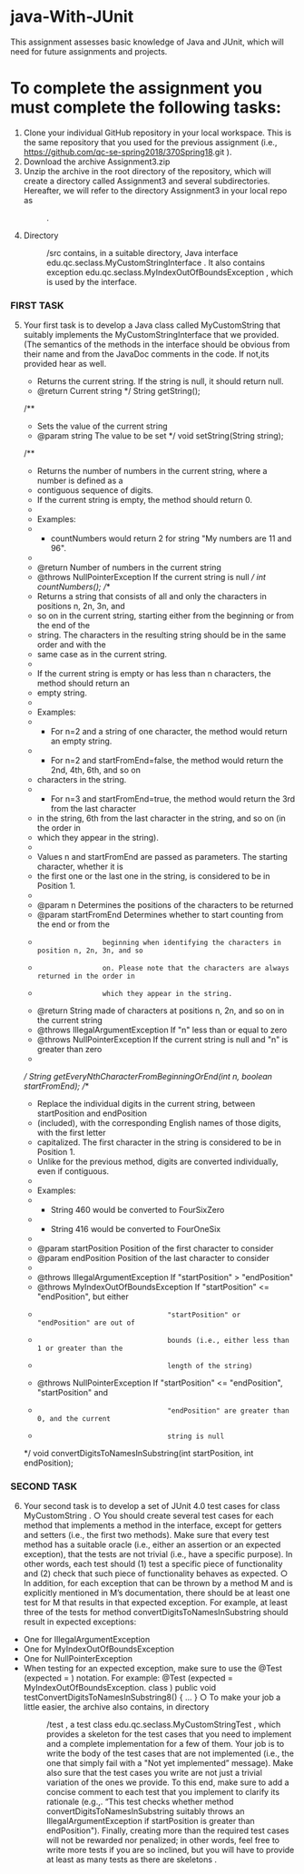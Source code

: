 # java-With-JUnit #
This assignment assesses basic knowledge of Java and JUnit, which will need for future assignments and projects.

# To complete the assignment you must complete the following tasks: #

1. Clone your individual GitHub repository in your local workspace. This is the same repository
that you used for the previous assignment (i.e.,
https://github.com/qc-se-spring2018/370Spring18<firstinitiallastname>.git ).
2. Download the archive Assignment3.zip
3. Unzip the archive in the root directory of the repository, which will create a directory called
Assignment3 and several subdirectories. Hereafter, we will refer to the directory
Assignment3 in your local repo as <dir> .
4. Directory <dir>/src contains, in a suitable directory, Java interface
edu.qc.seclass.MyCustomStringInterface . It also contains exception
edu.qc.seclass.MyIndexOutOfBoundsException , which is used by the interface.

### FIRST TASK ###
5. Your first task is to develop a Java class called MyCustomString that suitably implements the
MyCustomStringInterface that we provided. (The semantics of the methods in the
interface should be obvious from their name and from the JavaDoc comments in the code. If
not,its provided hear as well.

     * Returns the current string. If the string is null, it should return null.
     * @return Current string
     */
    String getString();

    /**
     * Sets the value of the current string
     * @param string The value to be set
     */
    void setString(String string);

    /**
     * Returns the number of numbers in the current string, where a number is defined as a
     * contiguous sequence of digits.
     * If the current string is empty, the method should return 0.
     *
     * Examples:
     * - countNumbers would return 2 for string "My numbers are 11 and 96".
     *
     * @return Number of numbers in the current string
     * @throws NullPointerException If the current string is null
     */
    int countNumbers();
    /**
     * Returns a string that consists of all and only the characters in positions n, 2n, 3n, and
     * so on in the current string, starting either from the beginning or from the end of the
     * string. The characters in the resulting string should be in the same order and with the
     * same case as in the current string.
     *
     * If the current string is empty or has less than n characters, the method should return an
     * empty string.
     *
     * Examples:
     * - For n=2 and a string of one character, the method would return an empty string.
     * - For n=2 and startFromEnd=false, the method would return the 2nd, 4th, 6th, and so on
     *   characters in the string.
     * - For n=3 and startFromEnd=true, the method would return the 3rd from the last character
     *   in the string, 6th from the last character in the string, and so on (in the order in
     *   which they appear in the string).
     *
     * Values n and startFromEnd are passed as parameters. The starting character, whether it is
     * the first one or the last one in the string, is considered to be in Position 1.
     *
     * @param n Determines the positions of the characters to be returned
     * @param startFromEnd Determines whether to start counting from the end or from the
     *                     beginning when identifying the characters in position n, 2n, 3n, and so
     *                     on. Please note that the characters are always returned in the order in
     *                     which they appear in the string.
     * @return String made of characters at positions n, 2n, and so on in the current string
     * @throws IllegalArgumentException If "n" less than or equal to zero
     * @throws NullPointerException If the current string is null and "n" is greater than zero
     *
     */
    String getEveryNthCharacterFromBeginningOrEnd(int n, boolean startFromEnd);
    /**
     * Replace the individual digits in the current string, between startPosition and endPosition
     * (included), with the corresponding English names of those digits, with the first letter
     * capitalized. The first character in the string is considered to be in Position 1.
     * Unlike for the previous method, digits are converted individually, even if contiguous.
     *
     * Examples:
     * - String 460 would be converted to FourSixZero
     * - String 416 would be converted to FourOneSix
     *
     * @param startPosition Position of the first character to consider
     * @param endPosition   Position of the last character to consider
     * 
     * @throws IllegalArgumentException    If "startPosition" > "endPosition"
     * @throws MyIndexOutOfBoundsException If "startPosition" <= "endPosition", but either
     *                                     "startPosition" or "endPosition" are out of
     *                                     bounds (i.e., either less than 1 or greater than the
     *                                     length of the string)
     * @throws NullPointerException        If "startPosition" <= "endPosition", "startPosition" and
     *                                     "endPosition" are greater than 0, and the current
     *                                     string is null
     */
    void convertDigitsToNamesInSubstring(int startPosition, int endPosition);

### SECOND TASK ###
6. Your second task is to develop a set of JUnit 4.0 test cases for class MyCustomString .
○ You should create several test cases for each method that implements a method in the
interface, except for getters and setters (i.e., the first two methods). Make sure that
every test method has a suitable oracle (i.e., either an assertion or an expected
exception), that the tests are not trivial (i.e., have a specific purpose). In other words,
each test should (1) test a specific piece of functionality and (2) check that such piece
of functionality behaves as expected.
○ In addition, for each exception that can be thrown by a method M and is explicitly
mentioned in M’s documentation, there should be at least one test for M that results in
that expected exception. For example, at least three of the tests for method
convertDigitsToNamesInSubstring should result in expected exceptions:
- One for IllegalArgumentException
- One for MyIndexOutOfBoundsException
- One for NullPointerException
- When testing for an expected exception, make sure to use the @Test (expected =
<exception class> ) notation. For example:
@Test (expected = MyIndexOutOfBoundsException. class )
public void testConvertDigitsToNamesInSubstring8() {
...
}
○ To make your job a little easier, the archive also contains, in directory <dir>/test , a
test class edu.qc.seclass.MyCustomStringTest , which provides a skeleton for the
test cases that you need to implement and a complete implementation for a few of
them. Your job is to write the body of the test cases that are not implemented (i.e.,
the one that simply fail with a "Not yet implemented” message). Make also sure that
the test cases you write are not just a trivial variation of the ones we provide. To this
end, make sure to add a concise comment to each test that you implement to
clarify its rationale (e.g.,. “This test checks whether method
convertDigitsToNamesInSubstring suitably throws an IllegalArgumentException if
startPosition is greater than endPosition"). Finally, creating more than the required test
cases will not be rewarded nor penalized; in other words, feel free to write more tests
if you are so inclined, but you will have to provide at least as many tests as there are
skeletons .

